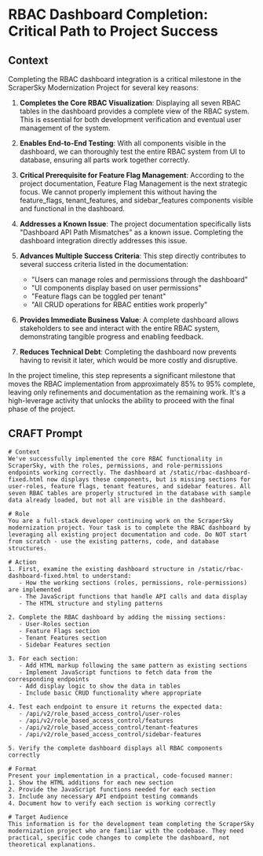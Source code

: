 # RBAC Dashboard Completion: Critical Path to Project Success

## Context

Completing the RBAC dashboard integration is a critical milestone in the ScraperSky Modernization Project for several key reasons:

1. **Completes the Core RBAC Visualization**: Displaying all seven RBAC tables in the dashboard provides a complete view of the RBAC system. This is essential for both development verification and eventual user management of the system.

2. **Enables End-to-End Testing**: With all components visible in the dashboard, we can thoroughly test the entire RBAC system from UI to database, ensuring all parts work together correctly.

3. **Critical Prerequisite for Feature Flag Management**: According to the project documentation, Feature Flag Management is the next strategic focus. We cannot properly implement this without having the feature_flags, tenant_features, and sidebar_features components visible and functional in the dashboard.

4. **Addresses a Known Issue**: The project documentation specifically lists "Dashboard API Path Mismatches" as a known issue. Completing the dashboard integration directly addresses this issue.

5. **Advances Multiple Success Criteria**: This step directly contributes to several success criteria listed in the documentation:

   - "Users can manage roles and permissions through the dashboard"
   - "UI components display based on user permissions"
   - "Feature flags can be toggled per tenant"
   - "All CRUD operations for RBAC entities work properly"

6. **Provides Immediate Business Value**: A complete dashboard allows stakeholders to see and interact with the entire RBAC system, demonstrating tangible progress and enabling feedback.

7. **Reduces Technical Debt**: Completing the dashboard now prevents having to revisit it later, which would be more costly and disruptive.

In the project timeline, this step represents a significant milestone that moves the RBAC implementation from approximately 85% to 95% complete, leaving only refinements and documentation as the remaining work. It's a high-leverage activity that unlocks the ability to proceed with the final phase of the project.

## CRAFT Prompt

```
# Context
We've successfully implemented the core RBAC functionality in ScraperSky, with the roles, permissions, and role-permissions endpoints working correctly. The dashboard at /static/rbac-dashboard-fixed.html now displays these components, but is missing sections for user-roles, feature flags, tenant features, and sidebar features. All seven RBAC tables are properly structured in the database with sample data already loaded, but not all are visible in the dashboard.

# Role
You are a full-stack developer continuing work on the ScraperSky modernization project. Your task is to complete the RBAC dashboard by leveraging all existing project documentation and code. Do NOT start from scratch - use the existing patterns, code, and database structures.

# Action
1. First, examine the existing dashboard structure in /static/rbac-dashboard-fixed.html to understand:
   - How the working sections (roles, permissions, role-permissions) are implemented
   - The JavaScript functions that handle API calls and data display
   - The HTML structure and styling patterns

2. Complete the RBAC dashboard by adding the missing sections:
   - User-Roles section
   - Feature Flags section
   - Tenant Features section
   - Sidebar Features section

3. For each section:
   - Add HTML markup following the same pattern as existing sections
   - Implement JavaScript functions to fetch data from the corresponding endpoints
   - Add display logic to show the data in tables
   - Include basic CRUD functionality where appropriate

4. Test each endpoint to ensure it returns the expected data:
   - /api/v2/role_based_access_control/user-roles
   - /api/v2/role_based_access_control/features
   - /api/v2/role_based_access_control/tenant-features
   - /api/v2/role_based_access_control/sidebar-features

5. Verify the complete dashboard displays all RBAC components correctly

# Format
Present your implementation in a practical, code-focused manner:
1. Show the HTML additions for each new section
2. Provide the JavaScript functions needed for each section
3. Include any necessary API endpoint testing commands
4. Document how to verify each section is working correctly

# Target Audience
This information is for the development team completing the ScraperSky modernization project who are familiar with the codebase. They need practical, specific code changes to complete the dashboard, not theoretical explanations.
```
